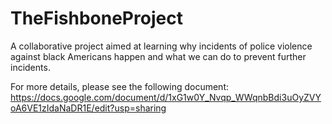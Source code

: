 # TheFishboneProject
A collaborative project aimed at learning why incidents of police violence against black Americans happen and what we can do to prevent further incidents.

For more details, please see the following document:
https://docs.google.com/document/d/1xG1w0Y_Nvqp_WWqnbBdi3uOyZVYoA6VE1zIdaNaDR1E/edit?usp=sharing
